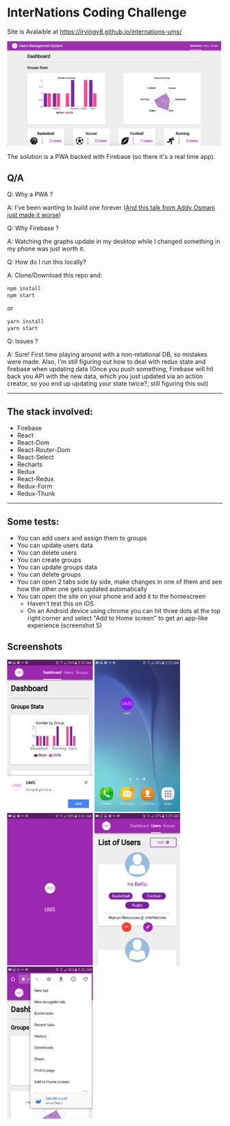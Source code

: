 # InterNations Coding Challenge

Site is Avalaible at https://irvingv8.github.io/internations-ums/

<img src="./images/intro.png" width="500" />

The solution is a PWA backed with Firebase (so there it's a real time app).


## Q/A

Q: Why a PWA ?

A: I've been wanting to build one forever ([And this talk from Addy Osmani just made it worse](https://www.youtube.com/watch?v=aCMbSyngXB4))

Q: Why Firebase ?

A: Watching the graphs update in my desktop while I changed something in my phone was just worth it.

Q: How do I run this locally?

A: Clone/Download this repo and:
```
npm install
npm start
```
or
```
yarn install
yarn start
```
Q: Issues ?

A: Sure! First time playing around with a non-relational DB, so mistakes were made. Also, I'm still figuring out how to deal with redux state and firebase when updating data (Once you push something, Firebase will hit back you API with the new data, which you just updated via an action creator, so you end up updating your state twice?, still figuring this out)

***

## The stack involved:
* Firebase
* React
* React-Dom
* React-Router-Dom
* React-Select
* Recharts
* Redux
* React-Redux
* Redux-Form
* Redux-Thunk

***

## Some tests:

* You can add users and assign them to groups
* You can update users data
* You can delete users
* You can create groups
* You can update groups data
* You can delete groups
* You can open 2 tabs side by side, make changes in one of them and see how the other one gets updated automatically
* You can open the site on your phone and add it to the homescreen
  * Haven't test this on iOS
  * On an Android device using chrome you can hit three dots at the top right corner and select "Add to Home screen" to get an app-like experience (screenshot 5)

## Screenshots

<img src="./images/install-banner.png" width="200" />

<img src="./images/app-shortcut.png" width="200" />

<img src="./images/splash-screen.png" width="200" />

<img src="./images/app-standalone.png" width="200" />

<img src="./images/add-to-homescreen.png" width="200" />
